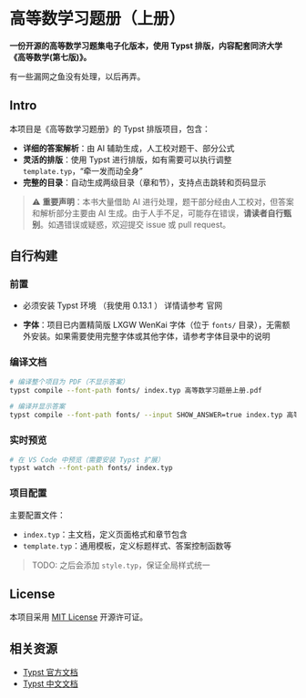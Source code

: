 # 高等数学习题册（上册）

**一份开源的高等数学习题集电子化版本，使用 Typst 排版，内容配套同济大学《高等数学(第七版)》。**

有一些漏网之鱼没有处理，以后再弄。

## Intro

本项目是《高等数学习题册》的 Typst 排版项目，包含：

- **详细的答案解析**：由 AI 辅助生成，人工校对题干、部分公式
- **灵活的排版**：使用 Typst 进行排版，如有需要可以执行调整 `template.typ`，“牵一发而动全身”
- **完整的目录**：自动生成两级目录（章和节），支持点击跳转和页码显示

> ⚠️ **重要声明**：本书大量借助 AI 进行处理，题干部分经由人工校对，但答案和解析部分主要由 AI 生成。由于人手不足，可能存在错误，**请读者自行甄别**。如遇错误或疑惑，欢迎提交 issue 或 pull request。


## 自行构建

### 前置

- 必须安装 Typst 环境 （我使用 0.13.1 ）
  详情请参考 官网

- **字体**：项目已内置精简版 LXGW WenKai 字体（位于 `fonts/` 目录），无需额外安装。如果需要使用完整字体或其他字体，请参考字体目录中的说明

### 编译文档

```bash
# 编译整个项目为 PDF（不显示答案）
typst compile --font-path fonts/ index.typ 高等数学习题册上册.pdf

# 编译并显示答案
typst compile --font-path fonts/ --input SHOW_ANSWER=true index.typ 高等数学习题册上册_带答案.pdf
```

### 实时预览

```bash
# 在 VS Code 中预览（需要安装 Typst 扩展）
typst watch --font-path fonts/ index.typ
```

### 项目配置

主要配置文件：
- `index.typ`：主文档，定义页面格式和章节包含
- `template.typ`：通用模板，定义标题样式、答案控制函数等

>TODO: 之后会添加 `style.typ`，保证全局样式统一

## License

本项目采用 [MIT License](./LICENSE) 开源许可证。

## 相关资源

- [Typst 官方文档](https://typst.app/docs)
- [Typst 中文文档](https://typst-doc-cn.github.io/)

